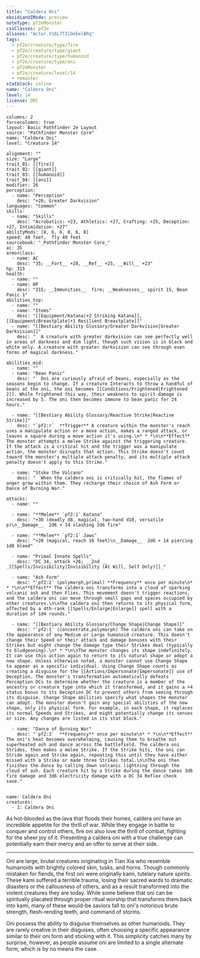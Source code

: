 ```yaml
---
title: "Caldera Oni"
obsidianUIMode: preview
noteType: pf2eMonster
cssClasses: pf2e
aliases: "Actor.V16L7TZiOeEelBRq" 
tags:
  - pf2e/creature/type/fire
  - pf2e/creature/type/giant
  - pf2e/creature/type/humanoid
  - pf2e/creature/type/oni
  - pf2eMonster
  - pf2e/creature/level/14
  - remaster
statblock: inline
name: "Caldera Oni"
level: 14
license: ORC
---
```


```statblock
columns: 2
forcecolumns: true
layout: Basic Pathfinder 2e Layout
source: "Pathfinder Monster Core"
name: "Caldera Oni"
level: "Creature 14"

alignment: ""
size: "Large"
trait_01: [[fire]]
trait_02: [[giant]]
trait_03: [[humanoid]]
trait_04: [[oni]]
modifier: 26
perception:
  - name: "Perception"
    desc: "+26; Greater Darkvision"
languages: "Common"
skills:
  - name: "Skills"
    desc: "Acrobatics: +23, Athletics: +27, Crafting: +25, Deception: +27, Intimidation: +27"
abilityMods: [8, 6, 6, 0, 6, 8]
speed: 40 feet,  fly 40 feet
sourcebook: "_Pathfinder Monster Core_"
ac: 35
armorclass:
  - name: AC
    desc: "35; __Fort__ +28, __Ref__ +25, __Will__ +23"
hp: 315
health:
  - name: ""
  - name: HP
    desc: "315; __Immunities__  fire; __Weaknesses__ spirit 15, Bean Panic 1"
abilities_top:
  - name: ""
  - name: "Items"
    desc: "[[Equipment/Katana|+2 Striking Katana]], [[Equipment/Breastplate|+1 Resilient Breastplate]]"
  - name: "[[Bestiary Ability Glossary/Greater Darkvision|Greater Darkvision]]"
    desc: "  A creature with greater darkvision can see perfectly well in areas of darkness and dim light, though such vision is in black and white only. A creature with greater darkvision can see through even forms of magical darkness."

abilities_mid:
  - name: ""
  - name: "Bean Panic"
    desc: "  Oni are curiously afraid of beans, especially as the seasons begin to change. If a creature Interacts to throw a handful of beans at the oni, the oni becomes [[Conditions/Frightened|Frightened 2]]. While frightened this way, their weakness to spirit damage is increased by 5. The oni then becomes immune to bean panic for 24 hours."

  - name: "[[Bestiary Ability Glossary/Reactive Strike|Reactive Strike]]"
    desc: "`pf2:r`  **Trigger** A creature within the monster's reach uses a manipulate action or a move action, makes a ranged attack, or leaves a square during a move action it's using.\n* * *\n\n**Effect** The monster attempts a melee Strike against the triggering creature. If the attack is a critical hit and the trigger was a manipulate action, the monster disrupts that action. This Strike doesn't count toward the monster's multiple attack penalty, and its multiple attack penalty doesn't apply to this Strike."

  - name: "Stoke the Volcano"
    desc: "  When the caldera oni is critically hit, the flames of anger grow within them. They recharge their choice of Ash Form or Dance of Burning War."

attacks:
  - name: ""

  - name: "**Melee** `pf2:1` Katana"
    desc: "+30 (deadly d8, magical, two-hand d10, versatile p)\n__Damage__  2d6 + 14 slashing 2d6 fire"

  - name: "**Melee** `pf2:1` Jaws"
    desc: "+28 (magical, reach 10 feet)\n__Damage__  2d6 + 14 piercing 1d8 bleed"

  - name: "Primal Innate Spells"
    desc: "DC 34, attack +26; __2nd __  _[[Spells/Invisibility|Invisibility (At Will, Self Only)]]_"

  - name: "Ash Form"
    desc: "`pf2:2` (polymorph,primal) **Frequency** once per minute\n* * *\n\n**Effect** The caldera oni transforms into a cloud of sparking volcanic ash and then Flies. This movement doesn't trigger reactions, and the caldera oni can move through small gaps and spaces occupied by other creatures.\n\nThe caldera oni then returns to its physical form, affected by a 4th-rank [[Spells/Enlarge|Enlarge]] spell with a duration of 1d4 rounds."

  - name: "[[Bestiary Ability Glossary/Change Shape|Change Shape]]"
    desc: "`pf2:1` (concentrate,polymorph) The caldera oni can take on the appearance of any Medium or Large humanoid creature. This doesn't change their Speed or their attack and damage bonuses with their Strikes but might change the damage type their Strikes deal (typically to bludgeoning).\n* * *\n\nThe monster changes its shape indefinitely. It can use this action again to return to its natural shape or adopt a new shape. Unless otherwise noted, a monster cannot use Change Shape to appear as a specific individual. Using Change Shape counts as creating a disguise for the [[Actions/Impersonate|Impersonate]] use of Deception. The monster's transformation automatically defeats Perception DCs to determine whether the creature is a member of the ancestry or creature type into which it transformed, and it gains a +4 status bonus to its Deception DC to prevent others from seeing through its disguise. Change Shape abilities specify what shapes the monster can adopt. The monster doesn't gain any special abilities of the new shape, only its physical form. For example, in each shape, it replaces its normal Speeds and Strikes, and might potentially change its senses or size. Any changes are listed in its stat block."

  - name: "Dance of Burning War"
    desc: "`pf2:3`  **Frequency** once per minute\n* * *\n\n**Effect** The oni's heat becomes overwhelming, causing them to breathe out superheated ash and dance across the battlefield. The caldera oni Strides, then makes a melee Strike. If the Strike hits, the oni can Stride again and Strike again, repeating this until they have either missed with a Strike or made three Strikes total.\n\nThe oni then finishes the dance by calling down volcanic lightning through the cloud of ash. Each creature hit by a Strike during the dance takes 3d6 fire damage and 3d6 electricity damage with a DC 34 Reflex check save."
 
```

```encounter-table
name: Caldera Oni
creatures:
  - 1: Caldera Oni
```



As hot-blooded as the lava that floods their homes, caldera oni have an incredible appetite for the thrill of war. While they engage in battle to conquer and control others, fire oni also love the thrill of combat, fighting for the sheer joy of it. Presenting a caldera oni with a true challenge can potentially earn their mercy and an offer to serve at their side.

* * *

Oni are large, brutal creatures originating in Tian Xia who resemble humanoids with brightly colored skin, tusks, and horns. Though commonly mistaken for fiends, the first oni were originally kami, tutelary nature spirits. These kami suffered a terrible trauma, losing their sacred wards to dramatic disasters or the callousness of others, and as a result transformed into the violent creatures they are today. While some believe that oni can be spiritually placated through proper ritual worship that transforms them back into kami, many of these would-be saviors fall to oni's notorious brute strength, flesh-rending teeth, and command of storms.

Oni possess the ability to disguise themselves as other humanoids. They are rarely creative in their disguises, often choosing a specific appearance similar to their oni form and sticking with it. This simplicity catches many by surprise, however, as people assume oni are limited to a single alternate form, which is by no means the case.
